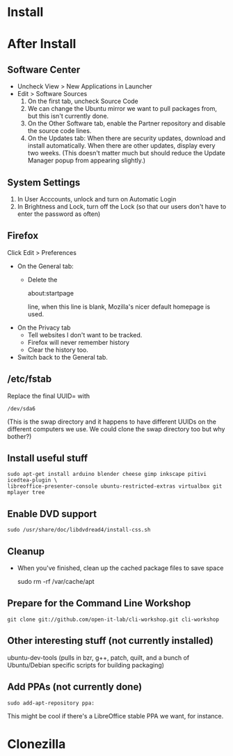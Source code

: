 Install
=======

After Install
=============

Software Center
---------------
* Uncheck View > New Applications in Launcher
* Edit > Software Sources
  1. On the first tab, uncheck Source Code
  1. We can change the Ubuntu mirror we want to pull packages from, but this
     isn't currently done.
  1. On the Other Software tab, enable the Partner repository and disable the
     source code lines.
  1. On the Updates tab:
     When there are security updates, download and install automatically.
     When there are other updates, display every two weeks. (This doesn't matter
     much but should reduce the Update Manager popup from appearing slightly.)

System Settings
---------------
  1. In User Acccounts, unlock and turn on Automatic Login
  1. In Brightness and Lock, turn off the Lock (so that our users don't have to
    enter the password as often)

Firefox
-------
Click Edit > Preferences
* On the General tab:
  - Delete the

    about:startpage

    line, when this line is blank, Mozilla's nicer default homepage is used.
* On the Privacy tab
  - Tell websites I don't want to be tracked.
  - Firefox will never remember history
  - Clear the history too.
* Switch back to the General tab.

/etc/fstab
----------
Replace the final UUID= with

    /dev/sda6

(This is the swap directory and it happens to have different UUIDs on the
different computers we use. We could clone the swap directory too but why bother?)

Install useful stuff
--------------------
    sudo apt-get install arduino blender cheese gimp inkscape pitivi icedtea-plugin \
    libreoffice-presenter-console ubuntu-restricted-extras virtualbox git mplayer tree

Enable DVD support
------------------
    sudo /usr/share/doc/libdvdread4/install-css.sh

Cleanup
-------
* When you've finished, clean up the cached package files to save space

    sudo rm -rf /var/cache/apt

Prepare for the Command Line Workshop
-------------------------------------
    git clone git://github.com/open-it-lab/cli-workshop.git cli-workshop


Other interesting stuff (not currently installed)
-------------------------------------------------
ubuntu-dev-tools (pulls in bzr, g++, patch, quilt, and a bunch of Ubuntu/Debian specific
scripts for building packaging)

Add PPAs (not currently done)
-----------------------------
    sudo add-apt-repository ppa:

This might be cool if there's a LibreOffice stable PPA we want, for instance.

Clonezilla
==========


